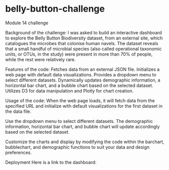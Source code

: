 # belly-button-challenge
Module 14 challenge

Background of the challenge:
I was asked to build an interactive dashboard to explore the Belly Button Biodiversity dataset, from an external site, which catalogues the microbes that colonise human navels.
The dataset reveals that a small handful of microbial species (also called operational taxonomic units, or OTUs, in the study) were present in more than 70% of people, while the rest were relatively rare.

Features of the code:
Fetches data from an external JSON file.
Initializes a web page with default data visualizations.
Provides a dropdown menu to select different datasets.
Dynamically updates demographic information, a horizontal bar chart, and a bubble chart based on the selected dataset.
Utilizes D3 for data manipulation and Plotly for chart creation.

Usage of the code:
When the web page loads, it will fetch data from the specified URL and initialize with default visualizations for the first dataset in the data file.

Use the dropdown menu to select different datasets. The demographic information, horizontal bar chart, and bubble chart will update accordingly based on the selected dataset.

Customize the charts and display by modifying the code within the barchart, bubblechart, and demographic functions to suit your data and design preferences.

Deployment
Here is a link to the dashboard:
